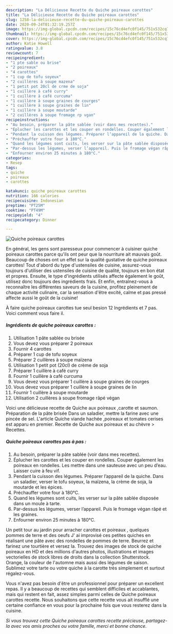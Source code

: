 ```yaml
---
description: "La Délicieuse Recette du Quiche poireaux carottes"
title: "La Délicieuse Recette du Quiche poireaux carottes"
slug: 1258-la-delicieuse-recette-du-quiche-poireaux-carottes
date: 2020-09-24T01:32:19.257Z
image: https://img-global.cpcdn.com/recipes/15c76cd4efc0f145/751x532cq70/quiche-poireaux-carottes-photo-principale-de-la-recette.jpg
thumbnail: https://img-global.cpcdn.com/recipes/15c76cd4efc0f145/751x532cq70/quiche-poireaux-carottes-photo-principale-de-la-recette.jpg
cover: https://img-global.cpcdn.com/recipes/15c76cd4efc0f145/751x532cq70/quiche-poireaux-carottes-photo-principale-de-la-recette.jpg
author: Katie Howell
ratingvalue: 3.8
reviewcount: 7
recipeingredient:
- "1 pte sable ou brise"
- "2 poireaux"
- "4 carottes"
- "1 cup de tofu soyeux"
- "2 cuillères à soupe mazena"
- "1 petit pot 20cl de crme de soja"
- "1 cuillère à café curry"
- "1 cuillère à café curcuma"
- "1 cuillère à soupe graines de courges"
- "1 cuillère à soupe graines de lin"
- "1 cuillère à soupe moutarde"
- "2 cuillères à soupe fromage rp vgan"
recipeinstructions:
- "Au besoin, préparer la pâte sablée (voir dans mes recettes)."
- "Éplucher les carottes et les couper en rondelles. Couper également les poireaux en rondelles. Les mettre dans une sauteuse avec un peu d’eau. Laisser cuire à feu vif."
- "Pendant la cuisson des légumes. Préparer l’appareil de la quiche. Dans un saladier, verser le tofu soyeux, la maïzena, la crème de soja, la moutarde et les épices."
- "Préchauffer votre four à 180°C."
- "Quand les légumes sont cuits, les verser sur la pâte sablée disposée dans un moule à tarte."
- "Par-dessus les légumes, verser l’appareil. Puis le fromage végan râpé et les graines."
- "Enfourner environ 25 minutes à 180°C."
categories:
- Resep
tags:
- quiche
- poireaux
- carottes

katakunci: quiche poireaux carottes 
nutrition: 166 calories
recipecuisine: Indonesian
preptime: "PT25M"
cooktime: "PT49M"
recipeyield: "4"
recipecategory: Dinner

---
```



![Quiche poireaux carottes](https://img-global.cpcdn.com/recipes/15c76cd4efc0f145/751x532cq70/quiche-poireaux-carottes-photo-principale-de-la-recette.jpg)

En général, les gens sont paresseux pour commencer à cuisiner quiche poireaux carottes parce qu'ils ont peur que la nourriture ait mauvais goût. Beaucoup de choses ont un effet sur la qualité gustative de quiche poireaux carottes! Tout d'abord du type d'ustensiles de cuisine, assurez-vous toujours d'utiliser des ustensiles de cuisine de qualité, toujours en bon état et propres. Ensuite, le type d'ingrédients utilisés affecte également le goût, utilisez donc toujours des ingrédients frais. Et enfin, entraînez-vous à reconnaître les différentes saveurs de la cuisine, profitez pleinement de chaque activité culinaire, car la sensation d'être excité, calme et pas pressé affecte aussi le goût de la cuisine!

<!--inarticleads1-->

À faire quiche poireaux carottes tue seul besion 12 Ingrédients et 7 pas. Voici comment vous faire il.

##### Ingrédients de quiche poireaux carottes :

1. Utilisation 1 pâte sablée ou brisée
1. Vous devez vous préparer 2 poireaux
1. Fournir 4 carottes
1. Préparer 1 cup de tofu soyeux
1. Préparer 2 cuillères à soupe maïzena
1. Utilisation 1 petit pot (20cl) de crème de soja
1. Préparer 1 cuillère à café curry
1. Fournir 1 cuillère à café curcuma
1. Vous devez vous préparer 1 cuillère à soupe graines de courges
1. Vous devez vous préparer 1 cuillère à soupe graines de lin
1. Fournir 1 cuillère à soupe moutarde
1. Utilisation 2 cuillères à soupe fromage râpé végan


Voici une délicieuse recette de Quiche aux poireaux ,carotte et saumon. Préparation de la pâte brisée Dans un saladier, mettre la farine avec une pincée de sel. L&#39;article Quiche viande hachée ,poireaux et tomates cerises est apparu en premier. Recette de Quiche aux poireaux et au chèvre &gt; Recettes. 

<!--inarticleads2-->

##### Quiche poireaux carottes pas à pas :

1. Au besoin, préparer la pâte sablée (voir dans mes recettes).
1. Éplucher les carottes et les couper en rondelles. Couper également les poireaux en rondelles. Les mettre dans une sauteuse avec un peu d’eau. Laisser cuire à feu vif.
1. Pendant la cuisson des légumes. Préparer l’appareil de la quiche. Dans un saladier, verser le tofu soyeux, la maïzena, la crème de soja, la moutarde et les épices.
1. Préchauffer votre four à 180°C.
1. Quand les légumes sont cuits, les verser sur la pâte sablée disposée dans un moule à tarte.
1. Par-dessus les légumes, verser l’appareil. Puis le fromage végan râpé et les graines.
1. Enfourner environ 25 minutes à 180°C.


Un petit tour au jardin pour arracher carottes et poireaux , quelques pommes de terre et des oeufs J&#39; ai improvisé ces petites quiches en réalisant une pâte avec des rondelles de pommes de terre. Beurrez et farinez une tourtière et versez la. Trouvez des images de stock de quiche poireaux en HD et des millions d&#39;autres photos, illustrations et images vectorielles de stock libres de droits dans la collection Shutterstock. Orange, la couleur de l&#39;automne mais aussi des légumes de saison. Sublimez votre tarte ou votre quiche à la carotte très simplement et surtout régalez-vous. 

<!--inarticleads1-->

<p>
Vous n'avez pas besoin d'être un professionnel pour préparer un excellent repas. Il y a beaucoup de recettes qui semblent difficiles et accablantes, mais qui restent en fait, assez simples parmi celles de Quiche poireaux carottes recette. Nous souhaitons que cette recette vous ait insufflé une certaine confiance en vous pour la prochaine fois que vous resterez dans la cuisine.
</p>

<p>
<i>Si vous trouvez cette Quiche poireaux carottes recette précieuse, partagez-la avec vos amis proches ou votre famille, merci et bonne chance.</i>
</p>
